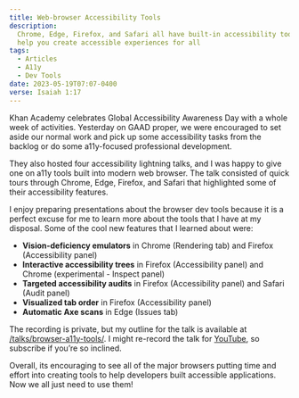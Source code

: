 ```yaml
---
title: Web-browser Accessibility Tools
description:
  Chrome, Edge, Firefox, and Safari all have built-in accessibility tools to
  help you create accessible experiences for all
tags:
  - Articles
  - A11y
  - Dev Tools
date: 2023-05-19T07:07-0400
verse: Isaiah 1:17
---
```


Khan Academy celebrates Global Accessibility Awareness Day with a whole week of
activities. Yesterday on GAAD proper, we were encouraged to set aside our normal
work and pick up some accessibility tasks from the backlog or do some
a11y-focused professional development.

They also hosted four accessibility lightning talks, and I was happy to give one
on a11y tools built into modern web browser. The talk consisted of quick tours
through Chrome, Edge, Firefox, and Safari that highlighted some of their
accessibility features.

I enjoy preparing presentations about the browser dev tools because it is a
perfect excuse for me to learn more about the tools that I have at my disposal.
Some of the cool new features that I learned about were:

- **Vision-deficiency emulators** in Chrome (Rendering tab) and Firefox
  (Accessibility panel)
- **Interactive accessibility trees** in Firefox (Accessibility panel) and
  Chrome (experimental - Inspect panel)
- **Targeted accessibility audits** in Firefox (Accessibility panel) and Safari
  (Audit panel)
- **Visualized tab order** in Firefox (Accessibility panel)
- **Automatic Axe scans** in Edge (Issues tab)

The recording is private, but my outline for the talk is available at
[/talks/browser-a11y-tools/](/talks/browser-a11y-tools). I might re-record the
talk for [YouTube](https://youtube.com/@seanmcp), so subscribe if you’re so
inclined.

Overall, its encouraging to see all of the major browsers putting time and
effort into creating tools to help developers built accessible applications. Now
we all just need to use them!
